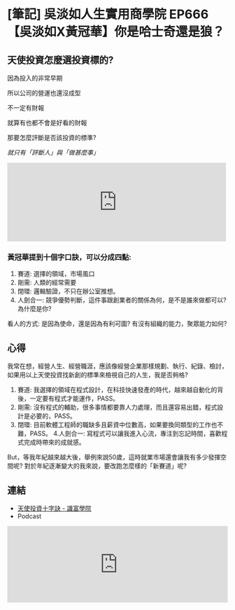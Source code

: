 # [筆記] 吳淡如人生實用商學院 EP666【吳淡如X黃冠華】你是哈士奇還是狼？





## 天使投資怎麼選投資標的?
因為投入的非常早期

所以公司的營運也還沒成型

不一定有財報

就算有也都不會是好看的財報

那要怎麼評斷是否該投資的標準?

*就只有「評斷人」與「做甚麼事」*
<!--more-->
<iframe src="https://open.firstory.me/embed/story/cl55i2eh80dtw01t9518wep28" height="180" width="500" frameborder="0" scrolling="no"></iframe>

### 黃冠華提到十個字口訣，可以分成四點:
1. 賽道: 選擇的領域，市場風口
2. 剛需: 人類的經常需要
3. 閉環: 邏輯驗證，不只在辦公室推想。
4. 人劍合一: 競爭優勢判斷，這件事跟創業者的關係為何，是不是誰來做都可以?為什麼是你?


看人的方式:
是因為使命，還是因為有利可圖?
有沒有組織的能力，聚眾能力如何?

## 心得
 我常在想，經營人生、經營職涯，應該像經營企業那樣規劃、執行、紀錄、檢討，如果用以上天使投資找新創的標準來檢視自己的人生，我是否夠格?
1. 賽道: 我選擇的領域在程式設計，在科技快速發產的時代，越來越自動化的背後，一定要有程式才能運作，PASS。
2. 剛需: 沒有程式的輔助，很多事情都要靠人力處理，而且還容易出錯，程式設計是必要的，PASS。
3. 閉環: 目前軟體工程師的職缺多且薪資中位數高，如果要換同類型的工作也不難，PASS。
4.人劍合一: 寫程式可以讓我進入心流，專注到忘記時間，喜歡程式完成時帶來的成就感。

But，等我年紀越來越大後，舉例來說50歲，這時就業市場還會讓我有多少發揮空間呢? 對於年紀逐漸變大的我來說，要改跑怎麼樣的「新賽道」呢?

## 連結
* [天使投資十字訣 - 識富學院](http://angel-investor.org/tw/academy/)
* Podcast
<iframe allow="autoplay *; encrypted-media *; fullscreen *; clipboard-write" frameborder="0" height="175" style="width:100%;max-width:660px;overflow:hidden;background:transparent;" sandbox="allow-forms allow-popups allow-same-origin allow-scripts allow-storage-access-by-user-activation allow-top-navigation-by-user-activation" src="https://embed.podcasts.apple.com/tw/podcast/ep666-%E5%90%B3%E6%B7%A1%E5%A6%82x%E9%BB%83%E5%86%A0%E8%8F%AF-%E4%BD%A0%E6%98%AF%E5%93%88%E5%A3%AB%E5%A5%87%E9%82%84%E6%98%AF%E7%8B%BC/id1536242998?i=1000568593968"></iframe>
